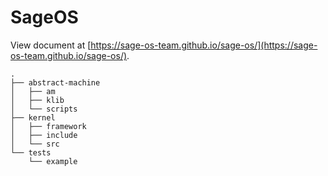 # SageOS

View document at [https://sage-os-team.github.io/sage-os/](https://sage-os-team.github.io/sage-os/).

```
.
├── abstract-machine
│   ├── am
│   ├── klib
│   └── scripts
├── kernel
│   ├── framework
│   ├── include
│   └── src
└── tests
    └── example
```